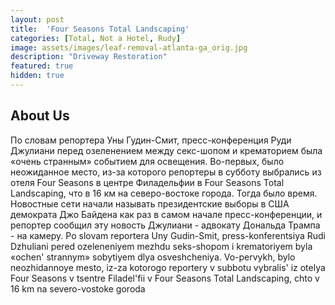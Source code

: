 ```yaml
---
layout: post
title:  'Four Seasons Total Landscaping'
categories: [Total, Not a Hotel, Rudy]
image: assets/images/leaf-removal-atlanta-ga_orig.jpg
description: "Driveway Restoration"
featured: true
hidden: true
---
```


## About Us
По словам репортера Уны Гудин-Смит, пресс-конференция Руди Джулиани перед озеленением между секс-шопом и крематорием была «очень странным» событием для освещения. Во-первых, было неожиданное место, из-за которого репортеры в субботу выбрались из отеля Four Seasons в центре Филадельфии в Four Seasons Total Landscaping, что в 16 км на северо-востоке города.
Тогда было время. Новостные сети начали называть президентские выборы в США демократа Джо Байдена как раз в самом начале пресс-конференции, и репортер сообщил эту новость Джулиани - адвокату Дональда Трампа - на камеру. Po slovam reportera Uny Gudin-Smit, press-konferentsiya Rudi Dzhuliani pered ozeleneniyem mezhdu seks-shopom i krematoriyem byla «ochen' strannym» sobytiyem dlya osveshcheniya.
Vo-pervykh, bylo neozhidannoye mesto, iz-za kotorogo reportery v subbotu vybralis' iz otelya Four Seasons v tsentre Filadel'fii v Four Seasons Total Landscaping, chto v 16 km na severo-vostoke goroda
